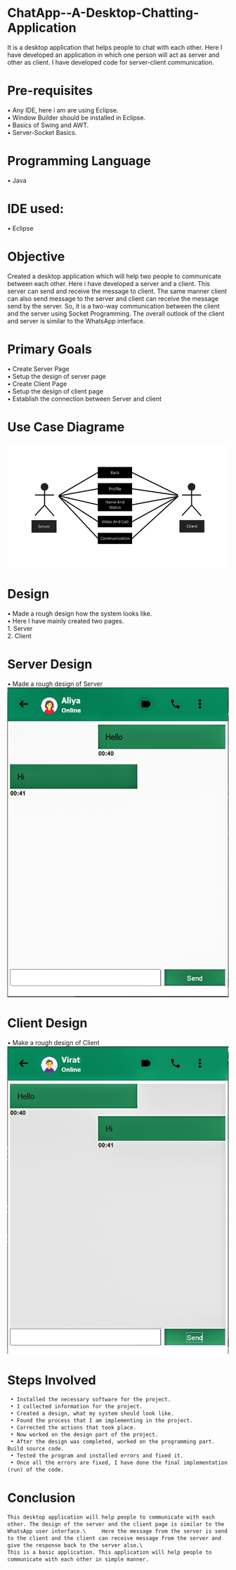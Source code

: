 # ChatApp--A-Desktop-Chatting-Application
  It is a desktop application that helps people to chat with each other. Here I have developed an application in which one person will act as server and other as         client. I have developed code for server-client communication.

# Pre-requisites
  • Any IDE, here i am are using Eclipse.\
  • Window Builder should be installed in Eclipse.\
  • Basics of Swing and AWT.\
  • Server-Socket Basics.
  
# Programming Language
  • Java
  
# IDE used:
  • Eclipse
  
# Objective
   Created a desktop application which will help two people to communicate between each other. Here i have developed a server and a client. This server can send and        receive the message to client. The same manner client can also send message to the server and client can receive the message send by the server. So, it is a two-way    communication between the client and the server using Socket Programming. The overall outlook of the client and server is similar to the WhatsApp interface. 

# Primary Goals
   • Create Server Page\
   • Setup the design of server page\
   • Create Client Page\
   • Setup the design of client page\
   • Establish the connection between Server and client
   
# Use Case Diagrame
   <img src="https://github.com/ravindrapaswan2762/ChatApp--A-Desktop-Chatting-Application/blob/main/chart.png">

# Design
   • Made a rough design how the system looks like.\
   • Here I have mainly created two pages.\
       1. Server\
       2. Client
   
# Server Design
   • Made a rough design of Server\
   <img src="https://github.com/ravindrapaswan2762/ChatApp--A-Desktop-Chatting-Application/blob/main/Profile2.jpg">

# Client Design
   • Make a rough design of Client\
   <img src="https://github.com/ravindrapaswan2762/ChatApp--A-Desktop-Chatting-Application/blob/main/Profile1.jpg">

# Steps Involved

     • Installed the necessary software for the project.
     • I collected information for the project.
     • Created a design, what my system should look like.
     • Found the process that I am implementing in the project.
     • Corrected the actions that took place.
     • Now worked on the design part of the project.
     • After the design was completed, worked on the programming part. Build source code.
     • Tested the program and installed errors and fixed it.
     • Once all the errors are fixed, I have done the final implementation (run) of the code.
   
# Conclusion
    This desktop application will help people to communicate with each other. The design of the server and the client page is similar to the WhatsApp user interface.\     Here the message from the server is send to the client and the client can receive message from the server and give the response back to the server also.\
    This is a basic application. This application will help people to communicate with each other in simple manner.

   
